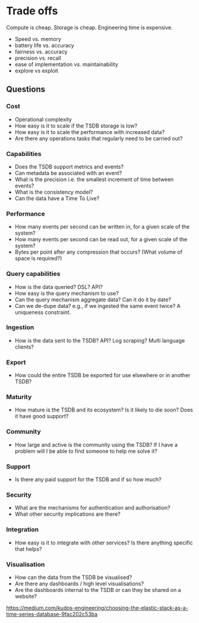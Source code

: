 # Trade offs

Compute is cheap. Storage is cheap. Engineering time is expensive.

- Speed vs. memory
- battery life vs. accuracy
- fairness vs. accuracy
- precision vs. recall
- ease of implementation vs. maintainability
- explore vs exploit

## Questions

### Cost

- Operational complexity
- How easy is it to scale if the TSDB storage is low?
- How easy is it to scale the performance with increased data?
- Are there any operations tasks that regularly need to be carried out?

### Capabilities

- Does the TSDB support metrics and events?
- Can metadata be associated with an event?
- What is the precision i.e. the smallest increment of time between events?
- What is the consistency model?
- Can the data have a Time To Live?

### Performance

- How many events per second can be written in, for a given scale of the system?
- How many events per second can be read out, for a given scale of the system?
- Bytes per point after any compression that occurs? (What volume of space is required?)

### Query capabilities

- How is the data queried? DSL? API?
- How easy is the query mechanism to use?
- Can the query mechanism aggregate data? Can it do it by date?
- Can we de-dupe data? e.g., if we ingested the same event twice? A uniqueness constraint.

### Ingestion

- How is the data sent to the TSDB? API? Log scraping? Multi language clients?

### Export

- How could the entire TSDB be exported for use elsewhere or in another TSDB?

### Maturity

- How mature is the TSDB and its ecosystem? Is it likely to die soon? Does it have good support?

### Community

- How large and active is the community using the TSDB? If I have a problem will I be able to find someone to help me solve it?

### Support

- Is there any paid support for the TSDB and if so how much?

### Security

- What are the mechanisms for authentication and authorisation?
- What other security implications are there?

### Integration

- How easy is it to integrate with other services? Is there anything specific that helps?

### Visualisation

- How can the data from the TSDB be visualised?
- Are there any dashboards / high level visualisations?
- Are the dashboards internal to the TSDB or can they be shared on a website?

<https://medium.com/kudos-engineering/choosing-the-elastic-stack-as-a-time-series-database-9fac202c53ba>

